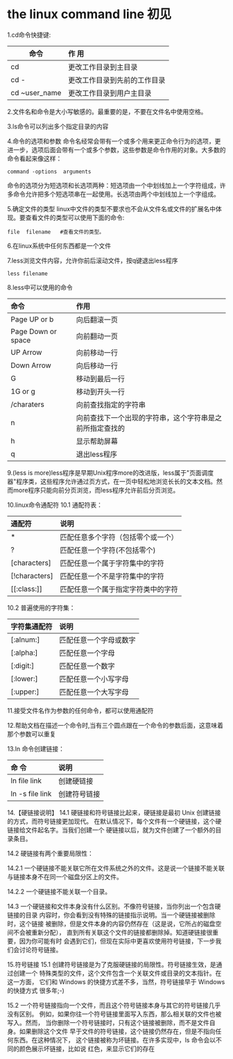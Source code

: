 # the linux command line 初见

1.cd命令快捷键:

| 命令   | 作 用   | 
| --------   | :-----  |
| cd     | 更改工作目录到主目录 |
| cd -        |    更改工作目录到先前的工作目录   |
| cd ~user_name        |     更改工作目录到用户主目录    |

2.文件名和命令是大小写敏感的。最重要的是，不要在文件名中使用空格。

3.ls命令可以列出多个指定目录的内容

4.命令的选项和参数
命令名经常会带有一个或多个用来更正命令行为的选项，更进一步，选项后面会带有一个或多个参数，这些参数是命令作用的对象。大多数的命令看起来像这样： 
``` shell
command -options  arguments
```
命令的选项分为短选项和长选项两种：短选项由一个中划线加上一个字符组成，许多命令允许把多个短选项串在一起使用。长选项由两个中划线加上一个字组成。

5.确定文件的类型
linux中文件的类型不要求也不会从文件名或文件的扩展名中体现。要查看文件的类型可以使用下面的命令:
``` shell
file  filename   #查看文件的类型。
```

6.在linux系统中任何东西都是一个文件

7.less浏览文件内容，允许你前后滚动文件，按q键退出less程序
``` shell
less filename
```

8.less中可以使用的命令

|  命令  |  作用  |
| :---| :-----|
| Page UP or  b | 向后翻滚一页|
|Page Down or  space |  向前翻动一页 |
|UP Arrow |    向前移动一行 |
|Down Arrow |  向后移动一行 |
| G   | 移动到最后一行  |
| 1G or g |  移动到开头一行 |
| /charaters | 向前查找指定的字符串 |
| n  |    向前查找下一个出现的字符串，这个字符串是之前所指定查找的|
| h  |  显示帮助屏幕 |
| q  |  退出less程序 |

9.(less is more)less程序是早期Unix程序more的改进版，less属于"页面调度器"程序类，这些程序允许通过页方式，在一页中轻松地浏览长长的文本文档。然而more程序只能向前分页浏览，而less程序允许前后分页浏览。

10.linux命令通配符 
10.1 通配符表：

| 通配符  |   说明   |
| :----- | :-------- |
| *   | 匹配任意多个字符（包括零个或一个） |
| ?   | 匹配任意一个字符(不包括零个) |
| [characters] | 匹配任意一个属于字符集中的字符 |
| [!characters] | 匹配任意一个不是字符集中的字符 |
| [[:class:]] | 匹配任意一个属于指定字符类中的字符 |

10.2 普遍使用的字符集：

| 字符集通配符 |   说明     |
| :--------   | :--------- |
| [:alnum:] | 匹配任意一个字母或数字 |
| [:alpha:] | 匹配任意一个字母 |
| [:digit:] | 匹配任意一个数字 |
| [:lower:] | 匹配任意一个小写字母 |
| [:upper:] | 匹配任意一个大写字母 |

11.接受文件名作为参数的任何命令，都可以使用通配符

12.帮助文档在描述一个命令时,当有三个圆点跟在一个命令的参数后面，这意味着那个参数可以重复

13.ln 命令创建链接：

| 命 令  |  说明   |
| :--- | :---------|
|ln  file  link  | 创建硬链接 |
|ln  -s  file  link | 创建符号链接 |

14.【硬链接说明】 
14.1 硬链接和符号链接比起来，硬链接是最初 Unix 创建链接的方式，而符号链接更加现代。 在默认情况下，每个文件有一个硬链接，这个硬链接给文件起名字。当我们创建一个 硬链接以后，就为文件创建了一个额外的目录条目。

14.2 硬链接有两个重要局限性：

14.2.1 一个硬链接不能关联它所在文件系统之外的文件。这是说一个链接不能关联 与链接本身不在同一个磁盘分区上的文件。

14.2.2 一个硬链接不能关联一个目录。

14.3 一个硬链接和文件本身没有什么区别。不像符号链接，当你列出一个包含硬链接的目录 内容时，你会看到没有特殊的链接指示说明。当一个硬链接被删除时，这个链接 被删除，但是文件本身的内容仍然存在（这是说，它所占的磁盘空间不会被重新分配）， 直到所有关联这个文件的链接都删除掉。知道硬链接很重要，因为你可能有时 会遇到它们，但现在实际中更喜欢使用符号链接，下一步我们会讨论符号链接。

15.符号链接
15.1 创建符号链接是为了克服硬链接的局限性。符号链接生效，是通过创建一个 特殊类型的文件，这个文件包含一个关联文件或目录的文本指针。在这一方面， 它们和 Windows 的快捷方式差不多，当然，符号链接早于 Windows 的快捷方式 很多年;-)

15.2 一个符号链接指向一个文件，而且这个符号链接本身与其它的符号链接几乎没有区别。 例如，如果你往一个符号链接里面写入东西，那么相关联的文件也被写入。然而， 当你删除一个符号链接时，只有这个链接被删除，而不是文件自身。如果删除这个文件 早于文件的符号链接，这个链接仍然存在，但是不指向任何东西。在这种情况下， 这个链接被称为坏链接。在许多实现中，ls 命令会以不同的颜色展示坏链接，比如说 红色，来显示它们的存在
